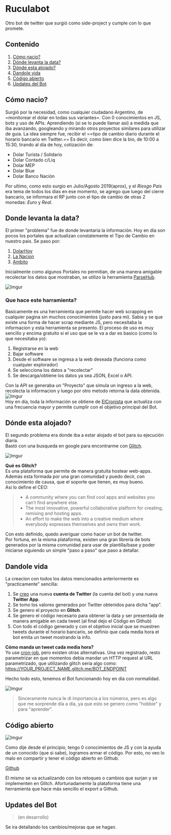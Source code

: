 # Ruculabot

Otro bot de twitter que surgió como side-project y cumple con lo que promete.

## Contenido

1. [Cómo nacio?](#Cómo-nacio?)
2. [Dónde levanta la data?](#Donde-levanta-la-data?)
3. [Dónde esta alojado?](#Dónde-esta-alojado?)
4. [Dandole vida](#Dandole-vida)
5. [Código abierto](#Código-abierto)
6. [Updates del Bot](#Updates-del-Bot)


## Cómo nacio?

Surgió por la necesidad, como cualquier ciudadano Argentino, de =monitorear el dolar en todas sus variantes=.
Con 0 conocimientos en JS, bots y uso de APIs. Aprendiendo (si se lo puede llamar asi) a medida que iba avanzando, googleando y mirando otros proyectos similares para utilizar de guia.
La idea siempre fue, recibir el ==tipo de cambio diario durante el horario bancario en Twitter.==
Es decir, como bien dice la bio, de 10:00 a 15:30, tirando al día de hoy, cotización de:


- Dolar Turista / Solidario
- Dolar Contado c/Liq
- Dolar MEP
- Dolar Blue
- Dolar Banco Nación

Por ultimo, como esto surgio en Julio/Agosto 2019(aprox), y el *Riesgo Pais* era tema de todos los días en ese momento, se agrego que luego del cierre bancario, se informara el RP junto con el tipo de cambio de otras 2 monedas: *Euro* y *Real*.


## Donde levanta la data?

El primer "problema" fue de donde levantaria la información. 
Hoy en día son pocos los portales que actualizan constatemente el Tipo de Cambio en nuestro pais.
Se paso por:
1. [DolarHoy](https://www.dolarhoy.com/) 
2. [La Nacion](https://www.lanacion.com.ar/)
3. [Ambito](https://www.ambito.com/)

Inicialmente como algunos Portales no permitian, de una manera amigable recolectar los datos que mostraban, se utilizo la herramienta [ParseHub](https://www.parsehub.com/).

![Imgur](https://i.imgur.com/q9mIbKa.png)
### Que hace este harramienta? 
Basicamente es una herramienta que permite hacer web scrapping en cualquier pagina sin muchos conocimientos (justo para mi).
Sabia y se que existe una forma de hacer scrap mediante JS, pero necesitaba la informacion y esta herramienta se presento.
El proceso de uso es muy sencillo y encima gratuito si el uso que se le va a dar es basico (como lo que necesitaba yo):

1. Registrarse en la web
2. Bajar software 
3. Desde el software se ingresa a la web deseada (funciona como cualquier explorador)
4. Se selecciona los datos a "recolectar"
5. Se descarga/obtiene los datos ya sea JSON, Excel o API.

Con la API se generaba un "Proyecto" que simula un ingreso a la web, recolecta la informacion y luego por otro metodo retorna la data obtenida.  
![Imgur](https://i.imgur.com/nwQ4kgr.png)  
Hoy en día, toda la información se obtiene de [ElCronista](https://www.cronista.com/) que actualiza con una frecuencia mayor y permite cumplir con el objetivo principal del Bot.


## Dónde esta alojado?

El segundo problema era donde iba a estar alojado el bot para su ejecución diaria.  
Bastó con una busqueda en google para encontrarme con [Glitch](https://glitch.com/).

![Imgur](https://i.imgur.com/bqsh92o.png)

**Qué es Glitch?**  
Es una plataforma que permite de manera gratuita hostear web-apps.
Además esta formada por una gran comunidad y puedo decir, con conocimiento de causa, que el soporte que tienen, es muy bueno.  
Asi lo define el CEO:
> - A community where you can find cool apps and websites you can’t find anywhere else. 
> - The most innovative, powerful collaborative platform for creating, remixing and hosting apps.
> - An effort to make the web into a creative medium where everybody expresses themselves and owns their work. 

Con esto definido, quedo averiguar como hacer un bot de twitter.  
Por fortuna, en la misma plataforma, existen una gran libreria de bots generados por la misma comunidad para usar de plantilla/base y poder iniciarse siguiendo un simple "paso a paso" que paso a detallar.


## Dandole vida

La creacion con todos los datos mencionados anteriormente es "practicamente" sencilla:  

1. Se [creo](https://developer.twitter.com/en/apps) una nueva **cuenta de Twitter** (la cuenta del bot) y una nueva **Twitter App**.
2. Se tomo los valores generados por Twitter obtenidos para dicha "app".
3. Se genero el proyecto en **Glitch**.
4. Se genero el código necesario para obtener la data y ser presentada de manera amigable en cada tweet (al final dejo el Código en Github)
5. Con todo el código generado y con el objetivo inicial que se muestren tweets durante el horario bancario, se definio que cada media hora el bot emita un tweet mostrando la info.

**Cómo manda un tweet cada media hora?**  
Yo use [cron-job](https://cron-job.org/en/), pero existen otras alternativas.
Una vez registrado, resto parametrizar en que momentos debia mandar un HTTP request al URL parametrizado, que utilizando glitch seria algo como:
https://YOUR_PROJECT_NAME.glitch.me/BOT_ENDPOINT 


Hecho todo esto, tenemos el Bot funcionando hoy en día con normalidad.

![Imgur](https://i.imgur.com/xAFxHGP.png)  
>Sinceramente nunca le di importancia a los números, pero es algo que me sorprende día a día, ya que esto se genero como "hobbie" y para "aprender".

## Código abierto
![Imgur](https://i.imgur.com/CRLjbwP.png)

Como dije desde el principio, tengo 0 conocimientos de JS y con la ayuda de un conocido (que si sabe), logramos armar el código.
Por esto, no veo lo malo en compartir y tener el código abierto en Github:

[Github](https://github.com/facutopa/ruculabot)

El mismo se va actualizando con los retoques o cambios que surjan y se implementen en Glitch. Afortunadamente la plataforma tiene una herramienta que hace más sencillo el export a Github.

## Updates del Bot
>(en desarrollo)  

Se ira detallando los cambios/mejoras que se hagan.
